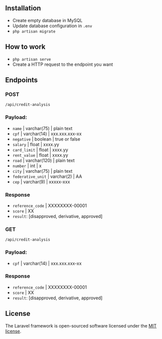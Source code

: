 ## Installation

- Create empty database in MySQL
- Update database configuration in `.env`
- `php artisan migrate`

## How to work

- `php artisan serve`
- Create a HTTP request to the endpoint you want

## Endpoints

### POST
`/api/credit-analysis`

### Payload:

  - `name` | varchar(75) | plain text
  - `cpf` | varchar(14) | xxx.xxx.xxx-xx
  - `negative` | boolean | true or false
  - `salary` | float | xxxx.yy
  - `card_limit` | float | xxxx.yy
  - `rent_value` | float | xxxx.yy
  - `road` | varchar(120) | plain text
  - `number` | int | x
  - `city` | varchar(75) | plain text
  - `federative_unit` | varchar(2) | AA
  - `cep` | varchar(9) | xxxxx-xxx

### Response

  - `reference_code` | XXXXXXXX-00001
  - `score` | XX
  - `result`: [disapproved, derivative, approved]


### GET
`/api/credit-analysis`

### Payload:

  - `cpf` | varchar(14) | xxx.xxx.xxx-xx

### Response

  - `reference_code` | XXXXXXXX-00001
  - `score` | XX
  - `result`: [disapproved, derivative, approved]


## License

The Laravel framework is open-sourced software licensed under the [MIT license](https://opensource.org/licenses/MIT).
